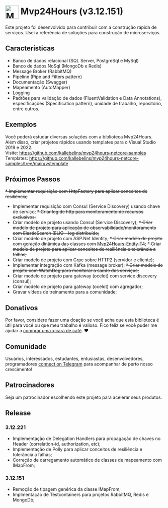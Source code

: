 # <img  style="vertical-align:middle" width="42" height="42" src="/_media/icon.png" alt="Mvp24Hours" /> Mvp24Hours (v3.12.151)
Este projeto foi desenvolvido para contribuir com a construção rápida de serviços. Usei a referência de soluções para construção de microserviços.

## Características
* Banco de dados relacional (SQL Server, PostgreSql e MySql)
* Banco de dados NoSql (MongoDb e Redis)
* Message Broker (RabbitMQ)
* Pipeline (Pipe and Filters pattern)
* Documentação (Swagger)
* Mapeamento (AutoMapper)
* Logging
* Padrões para validação de dados (FluentValidation e Data Annotations), especificações (Specification pattern), unidade de trabalho, repositório, entre outros.

## Exemplos
Você poderá estudar diversas soluções com a biblioteca Mvp24Hours. Além disso, criar projetos rápidos usando templates para o Visual Studio 2019 e 2022.
<br>Visite: https://github.com/kallebelins/mvp24hours-netcore-samples
<br>Templates: https://github.com/kallebelins/mvp24hours-netcore-samples/tree/main/vstemplate

## Próximos Passos
~~* Implementar requisição com HttpFactory para aplicar conceitos de resiliência;~~
* Implementar requisição com Consul (Service Discovery) usando chave de serviço;
~~* Criar log de http para monitoramento de recursos exclusivos;~~
* Criar modelo de projeto usando Consul (Service Discovery);
~~* Criar modelo de projeto para aplicação de observabilidade/monitoramento com ElasticSearch (ELK) - log distribuído;~~
* Criar modelo de projeto com ASP.Net Identity;
~~* Criar modelo de projeto com geração dinâmica das classes com [Mvp24Hours-Entity-T4](https://github.com/kallebelins/mvp24hours-entity-t4);~~
~~* Criar modelo de projeto para aplicar conceitos de resiliência e tolerância a falhas;~~
* Criar modelo de projeto com Grpc sobre HTTP2 (servidor e cliente);
* Implementar integração com Kafka (message broker);
~~* Criar modelo de projeto com WatchDog para monitorar a saúde dos serviços;~~
* Criar modelo de projeto para gateway (ocelot) com service discovery (consul);
* Criar modelo de projeto para gateway (ocelot) com agregador;
* Gravar vídeos de treinamento para a comunidade;

## Donativos
Por favor, considere fazer uma doação se você acha que esta biblioteca é útil para você ou que meu trabalho é valioso. Fico feliz se você puder me ajudar a [comprar uma xícara de café](https://www.paypal.com/donate/?hosted_button_id=EKA2L256GJVQC). :heart:

## Comunidade
Usuários, interessados, estudantes, entusiastas, desenvolvedores, programadores [connect on Telegram](https://t.me/+6_sL0y2TE-ZkMmZh) para acompanhar de perto nosso crescimento!

## Patrocinadores
Seja um patrocinador escolhendo este projeto para acelerar seus produtos.

## Release

### 3.12.221
* Implementação de Delegation Handlers para propagação de chaves no Header (correlation-id, authorization, etc);
* Implementação de Polly para aplicar conceitos de resiliência e tolerância a falhas;
* Correção de carregamento automático de classes de mapeamento com IMapFrom;

### 3.12.151
* Remoção de tipagem genérica da classe IMapFrom;
* Implmentação de Testcontainers para projetos RabbitMQ, Redis e MongoDb;

